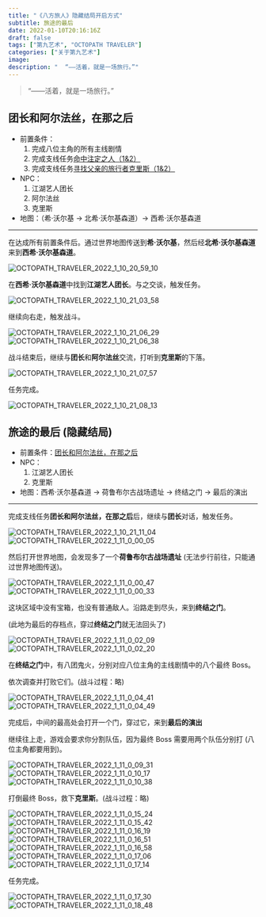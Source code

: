 ```yaml
---
title: "《八方旅人》隐藏结局开启方式"
subtitle: 旅途的最后
date: 2022-01-10T20:16:16Z
draft: false
tags: ["第九艺术", "OCTOPATH TRAVELER"]
categories: ["关于第九艺术"]
image:
description: "  “——活着，就是一场旅行。”"
---
```


<!--
![](https://mogeko.github.io/blog-images/r/091/)
{{< spoiler >}}{{< /spoiler >}}
&emsp;&emsp;
 -->

> “——活着，就是一场旅行。”

## 团长和阿尔法丝，在那之后

- 前置条件：
  1. 完成八位主角的所有主线剧情
  2. 完成支线任务[命中注定之人（1&2）](https://mogeko.me/posts/zh-cn/089)
  3. 完成支线任务[寻找父亲的旅行者克里斯（1&2）](https://mogeko.me/posts/zh-cn/090)
- NPC：
  1. 江湖艺人团长
  2. 阿尔法丝
  3. 克里斯
- 地图：（希·沃尔基 -> 北希·沃尔基森道）-> 西希·沃尔基森道

---

在达成所有前置条件后。通过世界地图传送到**希·沃尔基**，然后经**北希·沃尔基森道**来到**西希·沃尔基森道**。

![OCTOPATH_TRAVELER_2022_1_10_20_59_10](https://mogeko.github.io/blog-images/r/091/OCTOPATH_TRAVELER_2022_1_10_20_59_10.png)

在**西希·沃尔基森道**中找到**江湖艺人团长**。与之交谈，触发任务。

![OCTOPATH_TRAVELER_2022_1_10_21_03_58](https://mogeko.github.io/blog-images/r/091/OCTOPATH_TRAVELER_2022_1_10_21_03_58.png)

继续向右走，触发战斗。

![OCTOPATH_TRAVELER_2022_1_10_21_06_29](https://mogeko.github.io/blog-images/r/091/OCTOPATH_TRAVELER_2022_1_10_21_06_29.png)
![OCTOPATH_TRAVELER_2022_1_10_21_06_38](https://mogeko.github.io/blog-images/r/091/OCTOPATH_TRAVELER_2022_1_10_21_06_38.png)

战斗结束后，继续与**团长**和**阿尔法丝**交流，打听到**克里斯**的下落。

![OCTOPATH_TRAVELER_2022_1_10_21_07_57](https://mogeko.github.io/blog-images/r/091/OCTOPATH_TRAVELER_2022_1_10_21_07_57.png)

任务完成。

![OCTOPATH_TRAVELER_2022_1_10_21_08_13](https://mogeko.github.io/blog-images/r/091/OCTOPATH_TRAVELER_2022_1_10_21_08_13.png)

## 旅途的最后 (隐藏结局)

- 前置条件：[团长和阿尔法丝，在那之后](#团长和阿尔法丝，在那之后)
- NPC：
  1. 江湖艺人团长
  2. 克里斯
- 地图：西希·沃尔基森道 -> 荷鲁布尔古战场遗址 -> 终结之门 -> 最后的演出

---

完成支线任务**团长和阿尔法丝，在那之后**后，继续与**团长**对话，触发任务。

![OCTOPATH_TRAVELER_2022_1_10_21_11_04](https://mogeko.github.io/blog-images/r/091/OCTOPATH_TRAVELER_2022_1_10_21_11_04.png)
![OCTOPATH_TRAVELER_2022_1_11_0_00_05](https://mogeko.github.io/blog-images/r/091/OCTOPATH_TRAVELER_2022_1_11_0_00_05.png)

然后打开世界地图，会发现多了一个**荷鲁布尔古战场遗址** (无法步行前往，只能通过世界地图传送)。

![OCTOPATH_TRAVELER_2022_1_11_0_00_47](https://mogeko.github.io/blog-images/r/091/OCTOPATH_TRAVELER_2022_1_11_0_00_47.png)
![OCTOPATH_TRAVELER_2022_1_11_0_00_33](https://mogeko.github.io/blog-images/r/091/OCTOPATH_TRAVELER_2022_1_11_0_00_33.png)

这块区域中没有宝箱，也没有普通敌人。沿路走到尽头，来到**终结之门**。

(此地为最后的存档点，穿过**终结之门**就无法回头了)

![OCTOPATH_TRAVELER_2022_1_11_0_02_09](https://mogeko.github.io/blog-images/r/091/OCTOPATH_TRAVELER_2022_1_11_0_02_09.png)
![OCTOPATH_TRAVELER_2022_1_11_0_02_20](https://mogeko.github.io/blog-images/r/091/OCTOPATH_TRAVELER_2022_1_11_0_02_20.png)

在**终结之门**中，有八团鬼火，分别对应八位主角的主线剧情中的八个最终 Boss。

依次调查并打败它们。(战斗过程：略)

![OCTOPATH_TRAVELER_2022_1_11_0_04_41](https://mogeko.github.io/blog-images/r/091/OCTOPATH_TRAVELER_2022_1_11_0_04_41.png)
![OCTOPATH_TRAVELER_2022_1_11_0_04_49](https://mogeko.github.io/blog-images/r/091/OCTOPATH_TRAVELER_2022_1_11_0_04_49.png)

完成后，中间的最高处会打开一个门，穿过它，来到**最后的演出**

继续往上走，游戏会要求你分割队伍，因为最终 Boss 需要用两个队伍分别打 (八位主角都要用到)。

![OCTOPATH_TRAVELER_2022_1_11_0_09_31](https://mogeko.github.io/blog-images/r/091/OCTOPATH_TRAVELER_2022_1_11_0_09_31.png)
![OCTOPATH_TRAVELER_2022_1_11_0_10_17](https://mogeko.github.io/blog-images/r/091/OCTOPATH_TRAVELER_2022_1_11_0_10_17.png)
![OCTOPATH_TRAVELER_2022_1_11_0_10_38](https://mogeko.github.io/blog-images/r/091/OCTOPATH_TRAVELER_2022_1_11_0_10_38.png)

打倒最终 Boss，救下**克里斯**。(战斗过程：略)

![OCTOPATH_TRAVELER_2022_1_11_0_15_24](https://mogeko.github.io/blog-images/r/091/OCTOPATH_TRAVELER_2022_1_11_0_15_24.png)
![OCTOPATH_TRAVELER_2022_1_11_0_15_42](https://mogeko.github.io/blog-images/r/091/OCTOPATH_TRAVELER_2022_1_11_0_15_42.png)
![OCTOPATH_TRAVELER_2022_1_11_0_16_19](https://mogeko.github.io/blog-images/r/091/OCTOPATH_TRAVELER_2022_1_11_0_16_19.png)
![OCTOPATH_TRAVELER_2022_1_11_0_16_51](https://mogeko.github.io/blog-images/r/091/OCTOPATH_TRAVELER_2022_1_11_0_16_51.png)
![OCTOPATH_TRAVELER_2022_1_11_0_16_58](https://mogeko.github.io/blog-images/r/091/OCTOPATH_TRAVELER_2022_1_11_0_16_58.png)
![OCTOPATH_TRAVELER_2022_1_11_0_17_06](https://mogeko.github.io/blog-images/r/091/OCTOPATH_TRAVELER_2022_1_11_0_17_06.png)
![OCTOPATH_TRAVELER_2022_1_11_0_17_14](https://mogeko.github.io/blog-images/r/091/OCTOPATH_TRAVELER_2022_1_11_0_17_14.png)

任务完成。

![OCTOPATH_TRAVELER_2022_1_11_0_17_30](https://mogeko.github.io/blog-images/r/091/OCTOPATH_TRAVELER_2022_1_11_0_17_30.png)
![OCTOPATH_TRAVELER_2022_1_11_0_18_48](https://mogeko.github.io/blog-images/r/091/OCTOPATH_TRAVELER_2022_1_11_0_18_48.png)

<!-- Staff -->

<!--
神官 欧菲莉亚
学者 赛拉斯
商人 特蕾莎
剑士 欧尔贝克
舞者 普里姆萝洁
药师 亚芬
盗贼 泰里翁
猎人 海茵特
 -->

[神官]: https://octopath.huijiwiki.com/wiki/欧菲莉亚
[学者]: https://octopath.huijiwiki.com/wiki/塞拉斯
[商人]: https://octopath.huijiwiki.com/wiki/泰瑞莎
[剑士]: https://octopath.huijiwiki.com/wiki/奥伯里克
[舞者]: https://octopath.huijiwiki.com/wiki/普蕾米罗斯
[药师]: https://octopath.huijiwiki.com/wiki/阿尔芬
[盗贼]: https://octopath.huijiwiki.com/wiki/提利昂
[猎人]: https://octopath.huijiwiki.com/wiki/海茵特
